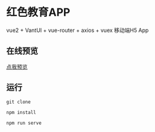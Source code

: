 # 红色教育APP
vue2 + VantUI + vue-router + axios + vuex 移动端H5 App

## 在线预览

<a href="http://43.139.105.65:8881/#/home">点我预览</a>

## 运行

```
git clone

npm install

npm run serve
```
